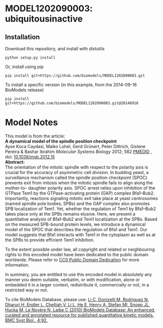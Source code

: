 # MODEL1202090003: ubiquitousinactive

## Installation

Download this repository, and install with distutils

`python setup.py install`

Or, install using pip

`pip install git+https://github.com/biomodels/MODEL1202090003.git`

To install a specific version (in this example, from the 2014-09-16 BioModels release)

`pip install git+https://github.com/biomodels/MODEL1202090003.git@20140916`


# Model Notes


This model is from the article:  
**A dynamical model of the spindle position checkpoint**   
Ayse Koca Caydasi, Maiko Lohel, Gerd Grünert, Peter Dittrich, Gislene Pereira
& Bashar Ibrahim _Molecular Systems Biology_ 2012; 582
[PMEDID](http://www.ncbi.nlm.nih.gov/pubmed/PMEDID) , doi:
[10.1038/msb.2012.15](http://dx.doi.org/10.1038/msb.2012.15)  
**Abstract:**   
The orientation of the mitotic spindle with respect to the polarity axis is
crucial for the accuracy of asymmetric cell division. In budding yeast, a
surveillance mechanism called the spindle position checkpoint (SPOC) prevents
exit from mitosis when the mitotic spindle fails to align along the mother-to-
daughter polarity axis. SPOC arrest relies upon inhibition of the GTPase Tem1
by the GTPase-activating protein (GAP) complex Bfa1–Bub2. Importantly,
reactions signaling mitotic exit take place at yeast centrosomes (named
spindle pole bodies, SPBs) and the GAP complex also promotes SPB localization
of Tem1. Yet, whether the regulation of Tem1 by Bfa1–Bub2 takes place only at
the SPBs remains elusive. Here, we present a quantitative analysis of
Bfa1–Bub2 and Tem1 localization at the SPBs. Based on the measured SPB-bound
protein levels, we introduce a dynamical model of the SPOC that describes the
regulation of Bfa1 and Tem1. Our model suggests that Bfa1 interacts with Tem1
in the cytoplasm as well as at the SPBs to provide efficient Tem1 inhibition.

To the extent possible under law, all copyright and related or neighbouring
rights to this encoded model have been dedicated to the public domain
worldwide. Please refer to [CC0 Public Domain
Dedication](http://creativecommons.org/publicdomain/zero/1.0/) for more
information.

In summary, you are entitled to use this encoded model in absolutely any
manner you deem suitable, verbatim, or with modification, alone or embedded it
in a larger context, redistribute it, commercially or not, in a restricted way
or not.

To cite BioModels Database, please use: [Li C, Donizelli M, Rodriguez N,
Dharuri H, Endler L, Chelliah V, Li L, He E, Henry A, Stefan MI, Snoep JL,
Hucka M, Le Novère N, Laibe C (2010) BioModels Database: An enhanced, curated
and annotated resource for published quantitative kinetic models. BMC Syst
Biol., 4:92.](http://www.ncbi.nlm.nih.gov/pubmed/20587024)


